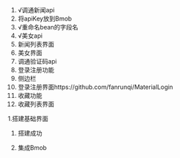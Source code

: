 1. √调通新闻api
1. 将apiKey放到Bmob
1. √重命名bean的字段名
1. √美女api
1. 新闻列表界面
1. 美女界面
1. 调通验证码api
1. 登录注册功能
1. 侧边栏
1. 登录注册界面https://github.com/fanrunqi/MaterialLogin
1. 收藏功能
1. 收藏列表界面

1.搭建基础界面
1. 搭建成功

1. 集成Bmob